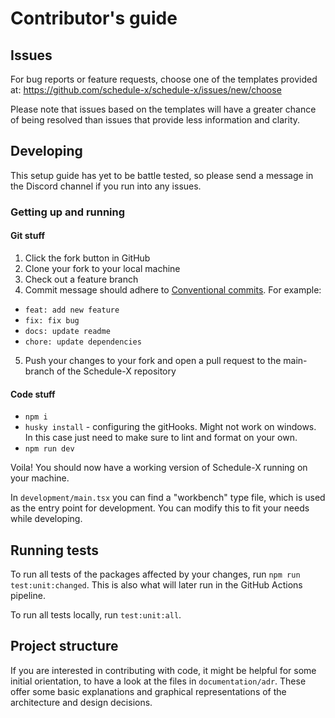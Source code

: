 # Contributor's guide

## Issues

For bug reports or feature requests, choose one of the templates provided
at: https://github.com/schedule-x/schedule-x/issues/new/choose

Please note that issues based on the templates will have a greater chance of being resolved than issues that provide
less information and clarity.

## Developing

This setup guide has yet to be battle tested, so please send a message in the Discord channel if you run into any
issues.

### Getting up and running

#### Git stuff

1. Click the fork button in GitHub
2. Clone your fork to your local machine
3. Check out a feature branch
4. Commit message should adhere to [Conventional commits](https://www.conventionalcommits.org/en). For
   example:

- `feat: add new feature`
- `fix: fix bug`
- `docs: update readme`
- `chore: update dependencies`

5. Push your changes to your fork and open a pull request to the main-branch of the Schedule-X repository

#### Code stuff

- `npm i`
- `husky install` - configuring the gitHooks. Might not work on windows. In this case just need to make sure to lint and format on your own.
- `npm run dev`

Voila! You should now have a working version of Schedule-X running on your machine.

In `development/main.tsx` you can find a "workbench" type file, which is used as the entry point for development.
You can modify this to fit your needs while developing.

## Running tests

To run all tests of the packages affected by your changes, run `npm run test:unit:changed`. This is also what will
later run in the GitHub Actions pipeline.

To run all tests locally, run `test:unit:all`.

## Project structure

If you are interested in contributing with code, it might be helpful for some initial orientation, to have a look at
the files in `documentation/adr`. These offer some basic explanations and graphical representations of the
architecture and design decisions.
